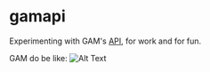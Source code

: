 # gamapi

Experimenting with GAM's [API](https://developers.google.com/ad-manager/api/start), for work and for fun.

GAM do be like: ![Alt Text](http://i.imgur.com/Ssfp7.gif)
